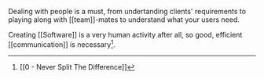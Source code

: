Dealing with people is a must, from undertanding clients' requirements to playing along with [[team]]-mates to understand what your users need.

Creating [[Software]] is a very human activity after all, so good, efficient [[communication]] is necessary[^1].

[^1]: [[0 - Never Split The Difference]]
